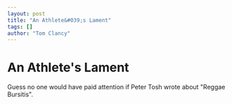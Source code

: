 ```yaml
---
layout: post
title: "An Athlete&#039;s Lament"
tags: []
author: "Tom Clancy"
---
```


# An Athlete&#039;s Lament

Guess no one would have paid attention if Peter Tosh wrote about "Reggae Bursitis".
